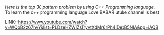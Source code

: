 *Here is the top 30 pattern problem by using C++ Programming language.*
  To learn the c++ programming language  Love BABAR utube channel is best
  
  LINK:-https://www.youtube.com/watch?v=WQoB2z67hvY&list=PLDzeHZWIZsTryvtXdMr6rPh4IDexB5NIA&pp=iAQB

